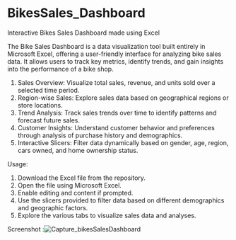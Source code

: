 # BikesSales_Dashboard
Interactive Bikes Sales Dashboard made using Excel

The Bike Sales Dashboard is a data visualization tool built entirely in Microsoft Excel, offering a user-friendly interface for analyzing bike sales data. It allows users to track key metrics, identify trends, and gain insights into the performance of a bike shop.

1. Sales Overview: Visualize total sales, revenue, and units sold over a selected time period.
2. Region-wise Sales: Explore sales data based on geographical regions or store locations.
3. Trend Analysis: Track sales trends over time to identify patterns and forecast future sales.
4. Customer Insights: Understand customer behavior and preferences through analysis of purchase history and demographics.
5. Interactive Slicers: Filter data dynamically based on gender, age, region, cars owned, and home ownership status.

Usage:

1. Download the Excel file from the repository.
2. Open the file using Microsoft Excel.
3. Enable editing and content if prompted.
4. Use the slicers provided to filter data based on different demographics and geographic factors.
5. Explore the various tabs to visualize sales data and analyses.

Screenshot :![Capture_bikesSalesDashboard](https://github.com/Smriti-netizen/BikesSales_Dashboard/assets/76514589/952b7ddc-fdd1-4dec-a488-3617f3cdaa23)


